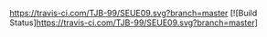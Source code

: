 https://travis-ci.com/TJB-99/SEUE09.svg?branch=master
[![Build Status]https://travis-ci.com/TJB-99/SEUE09.svg?branch=master]
